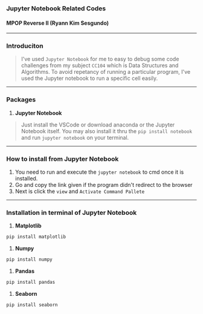 ### Jupyter Notebook Related Codes
#### MPOP Reverse II (Ryann Kim Sesgundo)

---
### Introduciton
> I've used `Jupyter Notebook` for me to easy to debug some code challenges from my subject `CC104` which is Data Structures and Algorithms. To avoid repetancy of running a particular program, I've used the Jupyter notebook to run a specific cell easily.

---
### Packages
1. **Jupyter Notebook**
> Just install the VSCode or download anaconda or the Jupyter Notebook itself. You may also install it thru the `pip install notebook` and run `jupyter notebook` on your terminal.


---
### How to install from Jupyter Notebook
1. You need to run and execute the `jupyter notebook` to cmd once it is installed.
2. Go and copy the link given if the program didn't redirect to the browser
3. Next is click the `view` and `Activate Command Pallete`


---
### Installation in terminal of Jupyter Notebook
1. **Matplotlib**
```Bash
pip install matplotlib
```
1. **Numpy**
```Bash
pip install numpy
```
1. **Pandas**
```Bash
pip install pandas
```
1. **Seaborn**
```Bash
pip install seaborn
```